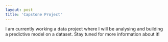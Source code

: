 ```yaml
---
layout: post
title: 'Capstone Project'
---
```

I am currently working a data project where I will be analysing and building a predictive model on a dataset. Stay tuned for more information about it!
